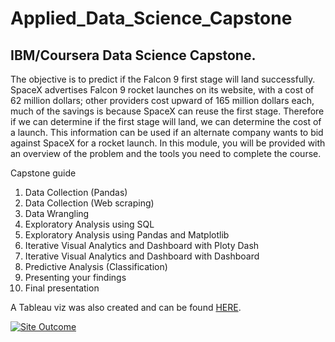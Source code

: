 # Applied_Data_Science_Capstone

## IBM/Coursera Data Science Capstone.
The objective is to predict if the Falcon 9 first stage will land successfully. SpaceX advertises Falcon 9 rocket launches on its website, with a cost of 62 million dollars; other providers cost upward of 165 million dollars each, much of the savings is because SpaceX can reuse the first stage. Therefore if we can determine if the first stage will land, we can determine the cost of a launch. This information can be used if an alternate company wants to bid against SpaceX for a rocket launch. In this module, you will be provided with an overview of the problem and the tools you need to complete the course.

Capstone guide
1. Data Collection (Pandas)
2. Data Collection (Web scraping)
3. Data Wrangling
4. Exploratory Analysis using SQL
5. Exploratory Analysis using Pandas and Matplotlib
6. Iterative Visual Analytics and Dashboard with Ploty Dash
7. Iterative Visual Analytics and Dashboard with Dashboard
8. Predictive Analysis (Classification)
9. Presenting your findings
10. Final presentation

A Tableau viz was also created and can be found [HERE](https://public.tableau.com/views/SpaceXFalcon9Stage2LandingOverview/SiteOutcome?:language=en-US&:sid=&:display_count=n&:origin=viz_share_link). 

<div class='tableauPlaceholder' id='viz1718648158837' style='position: relative'><noscript><a href='#'><img alt='Site Outcome ' src='https:&#47;&#47;public.tableau.com&#47;static&#47;images&#47;Sp&#47;SpaceXFalcon9Stage2LandingOverview&#47;SiteOutcome&#47;1_rss.png' style='border: none' /></a></noscript><object class='tableauViz'  style='display:none;'><param name='host_url' value='https%3A%2F%2Fpublic.tableau.com%2F' /> <param name='embed_code_version' value='3' /> <param name='site_root' value='' /><param name='name' value='SpaceXFalcon9Stage2LandingOverview&#47;SiteOutcome' /><param name='tabs' value='no' /><param name='toolbar' value='yes' /><param name='static_image' value='https:&#47;&#47;public.tableau.com&#47;static&#47;images&#47;Sp&#47;SpaceXFalcon9Stage2LandingOverview&#47;SiteOutcome&#47;1.png' /> <param name='animate_transition' value='yes' /><param name='display_static_image' value='yes' /><param name='display_spinner' value='yes' /><param name='display_overlay' value='yes' /><param name='display_count' value='yes' /><param name='language' value='en-US' /></object></div>                <script type='text/javascript'>                    var divElement = document.getElementById('viz1718648158837');                    var vizElement = divElement.getElementsByTagName('object')[0];                    if ( divElement.offsetWidth > 800 ) { vizElement.style.width='1600px';vizElement.style.height='877px';} else if ( divElement.offsetWidth > 500 ) { vizElement.style.width='1600px';vizElement.style.height='877px';} else { vizElement.style.width='100%';vizElement.style.height='2227px';}                     var scriptElement = document.createElement('script');                    scriptElement.src = 'https://public.tableau.com/javascripts/api/viz_v1.js';                    vizElement.parentNode.insertBefore(scriptElement, vizElement);                </script>

